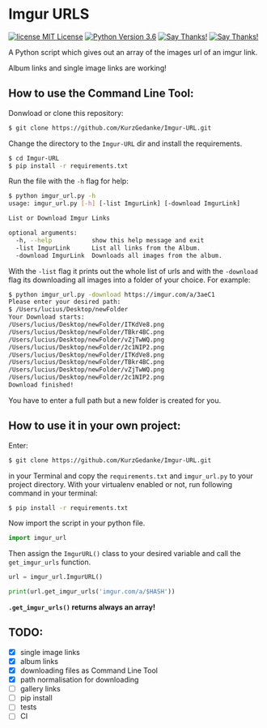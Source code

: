 # Imgur URLS
[![license MIT License](https://img.shields.io/github/license/mashape/apistatus.svg)](https://github.com/KurzGedanke/Imgur-URL/blob/master/LICENSE)
[![Python Version 3.6](https://img.shields.io/badge/Python-3.6-blue.svg)](https://github.com/KurzGedanke/Imgur-URL)
[![Say Thanks!](https://img.shields.io/badge/Donate%20Bitcoin-💵-lightgrey.svg)](bitcoin:1CJJrTSedk9dDQ7gkfiX3SGcLPKq6ZgZAg)
[![Say Thanks!](https://img.shields.io/badge/Say%20Thanks-🐿️-1EAEDB.svg)](https://saythanks.io/to/KurzGedanke)

A Python script which gives out an array of the images url of an imgur link.

Album links and single image links are working! 

## How to use the Command Line Tool: 

Donwload or clone this repository:

```bash
$ git clone https://github.com/KurzGedanke/Imgur-URL.git
```
Change the directory to the `Imgur-URL` dir and install the requirements.

```bash
$ cd Imgur-URL
$ pip install -r requirements.txt
```

Run the file with the `-h` flag for help:

```bash
$ python imgur_url.py -h
usage: imgur_url.py [-h] [-list ImgurLink] [-download ImgurLink]

List or Download Imgur Links

optional arguments:
  -h, --help           show this help message and exit
  -list ImgurLink      List all links from the Album.
  -download ImgurLink  Downloads all images from the album.
```

With the `-list` flag it prints out the whole list of urls and with the `-download` flag its downloading all images into
a folder of your choice. For example:

```bash
$ python imgur_url.py -download https://imgur.com/a/3aeC1
Please enter your desired path:
$ /Users/lucius/Desktop/newFolder
Your Download starts:
/Users/lucius/Desktop/newFolder/ITKdVe8.png
/Users/lucius/Desktop/newFolder/TBkr4BC.png
/Users/lucius/Desktop/newFolder/vZjTwWQ.png
/Users/lucius/Desktop/newFolder/2c1NIP2.png
/Users/lucius/Desktop/newFolder/ITKdVe8.png
/Users/lucius/Desktop/newFolder/TBkr4BC.png
/Users/lucius/Desktop/newFolder/vZjTwWQ.png
/Users/lucius/Desktop/newFolder/2c1NIP2.png
Download finished!
```

You have to enter a full path but a new folder is created for you.
## How to use it in your own project:
Enter: 

```bash
$ git clone https://github.com/KurzGedanke/Imgur-URL.git
```

in your Terminal and copy the `requirements.txt` and `imgur_url.py` to your project directory.
With your virtualenv enabled or not, run following command in your terminal:

```bash
$ pip install -r requirements.txt
```

Now import the script in your python file. 

```python
import imgur_url
```

Then assign the `ImgurURL()` class to your desired variable and call the `get_imgur_urls` function.

```python
url = imgur_url.ImgurURL()

print(url.get_imgur_urls('imgur.com/a/$HASH'))
```
**`.get_imgur_urls()` returns always an array!** 

## TODO:

- [x] single image links
- [x] album links
- [x] downloading files as Command Line Tool
- [x] path normalisation for downloading
- [ ] gallery links
- [ ] pip install
- [ ] tests
- [ ] CI
